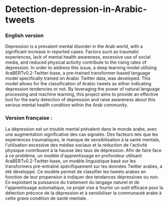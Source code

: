 # Detection-depression-in-Arabic-tweets


### English version 
Depression is a prevalent mental disorder in the Arab world, with a significant increase in reported cases. Factors such as traumatic experiences, lack of mental health awareness, excessive use of social media, and reduced physical activity contribute to the rising rates of depression. In order to address this issue, a deep learning model utilizing AraBERTv0.2-Twitter-base, a pre-trained transformer-based language model specifically trained on Arabic Twitter data, was developed. This model allows for the classification of Arabic tweets as either indicating depression tendencies or not. By leveraging the power of natural language processing and machine learning, this project aims to provide an effective tool for the early detection of depression and raise awareness about this serious mental health condition within the Arab community.


### Version française :
La dépression est un trouble mental prévalent dans le monde arabe, avec une augmentation significative des cas signalés. Des facteurs tels que les expériences traumatiques, le manque de sensibilisation à la santé mentale, l'utilisation excessive des médias sociaux et la réduction de l'activité physique contribuent à la hausse des taux de dépression. Afin de faire face à ce problème, un modèle d'apprentissage en profondeur utilisant AraBERTv0.2-Twitter-base, un modèle linguistique basé sur les transformers pré-entraîné spécifiquement sur les données Twitter arabes, a été développé. Ce modèle permet de classifier les tweets arabes en fonction de leur propension à indiquer des tendances dépressives ou non. En exploitant la puissance du traitement du langage naturel et de l'apprentissage automatique, ce projet vise à fournir un outil efficace pour la détection précoce de la dépression et à sensibiliser la communauté arabe à cette grave condition de santé mentale.
